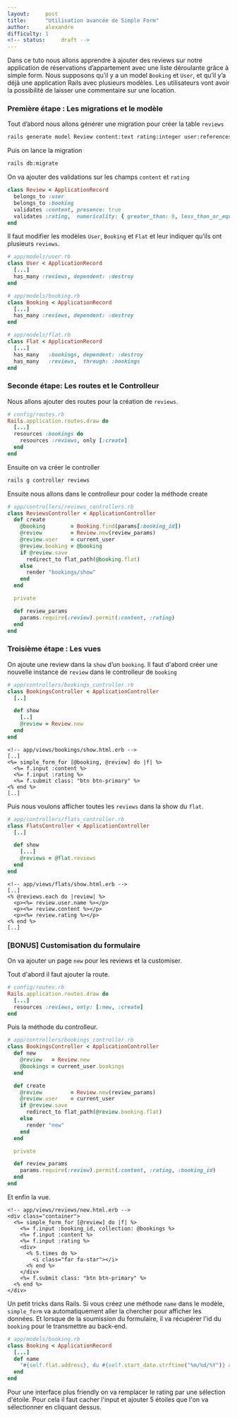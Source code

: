 ```yaml
---
layout:     post
title:      "Utilisation avancée de Simple Form"
author:     alexandre
difficulty: 1
<!-- status:     draft -->
---
```


Dans ce tuto nous allons apprendre à ajouter des reviews sur notre application de réservations d’appartement avec une liste déroulante grâce à simple form.
Nous supposons qu’il y a un model `Booking` et `User`, et qu’il y’a déjà une application Rails avec plusieurs modèles.
Les utilisateurs vont avoir la possibilité de laisser une commentaire sur une location.

### Première étape : Les migrations et le modèle

Tout d’abord nous allons générer une migration pour créer la table `reviews`

```sh
rails generate model Review content:text rating:integer user:references booking:reference
```

Puis on lance la migration

```sh
rails db:migrate
```

On va ajouter des validations sur les champs `content` et `rating`

```ruby
class Review < ApplicationRecord
  belongs_to :user
  belongs_to :booking
  validates :content, presence: true
  validates :rating,  numericality: { greater_than: 0, less_than_or_equal_to: 5 }
end
```

Il faut modifier les modèles `User`, `Booking` et `Flat` et leur indiquer qu’ils ont plusieurs `reviews`.

```ruby
# app/models/user.rb
class User < ApplicationRecord
  [...]
  has_many :reviews, dependent: :destroy
end
```

```ruby
# app/models/booking.rb
class Booking < ApplicationRecord
  [...]
  has_many :reviews, dependent: :destroy
end
```

```ruby
# app/models/flat.rb
class Flat < ApplicationRecord
  [...]
  has_many   :bookings, dependent: :destroy
  has_many   :reviews,  through: :bookings
end
```

### Seconde étape: Les routes et le Controlleur

Nous allons ajouter des routes pour la création de `reviews`.

```ruby
# config/routes.rb
Rails.application.routes.draw do
  [...]
  resources :bookings do
    resources :reviews, only [:create]
  end
end
```

Ensuite on va créer le controller

```sh
rails g controller reviews
```

Ensuite nous allons dans le controlleur pour coder la méthode create

```ruby
# app/controllers/reviews_controllers.rb
class ReviewsController < ApplicationController
  def create
    @booking        = Booking.find(params[:booking_id])
    @review         = Review.new(review_params)
    @review.user    = current_user
    @review.booking = @booking
    if @review.save
      redirect_to flat_path(@booking.flat)
    else
      render "bookings/show"
    end
  end

  private

  def review_params
    params.require(:review).permit(:content, :rating)
  end
end
```

### Troisième étape : Les vues

On ajoute une review dans la `show` d’un `booking`. Il faut d'abord créer une nouvelle instance de `review` dans le controlleur de `booking`

```ruby
# app/controllers/bookings_controller.rb
class BookingsController < ApplicationController
  [..]

  def show
    [..]
    @review = Review.new
  end
end
```

```erb
<!-- app/views/bookings/show.html.erb -->
[..]
<%= simple_form_for [@booking, @review] do |f| %>
  <%= f.input :content %>
  <%= f.input :rating %>
  <%= f.submit class: "btn btn-primary" %>
<% end %>
[..]
```

Puis nous voulons afficher toutes les `reviews` dans la show du `flat`.

```ruby
# app/controllers/flats_controller.rb
class FlatsController < ApplicationController
  [..]

  def show
    [...]
    @reviews = @flat.reviews
  end
end
```

```erb
<!-- app/views/flats/show.html.erb -->
[..]
<% @reviews.each do |review| %>
  <p><%= review.user.name %></p>
  <p><%= review.content %></p>
  <p><%= review.rating %></p>
<% end %>
[..]
```

### [BONUS] Customisation du formulaire

On va ajouter un page `new` pour les reviews et la customiser.

Tout d'abord il faut ajouter la route.

```ruby
# config/routes.rb
Rails.application.routes.draw do
  [...]
  resources :reviews, only: [:new, :create]
end
```

Puis la méthode du controlleur.

```ruby
# app/controllers/bookings_controller.rb
class BookingsController < ApplicationController
  def new
    @review   = Review.new
    @bookings = current_user.bookings
  end

  def create
    @review         = Review.new(review_params)
    @review.user    = current_user
    if @review.save
      redirect_to flat_path(@review.booking.flat)
    else
      render "new"
    end
  end

  private

  def review_params
    params.require(:review).permit(:content, :rating, :booking_id)
  end
end
```

Et enfin la vue.

```erb
<!-- app/views/reviews/new.html.erb -->
<div class="container">
  <%= simple_form_for [@review] do |f| %>
    <%= f.input :booking_id, collection: @bookings %>
    <%= f.input :content %>
    <%= f.input :rating %>
    <div>
      <% 5.times do %>
        <i class="far fa-star"></i>
      <% end %>
    </div>
    <%= f.submit class: "btn btn-primary" %>
  <% end %>
</div>
```

Un petit tricks dans Rails. Si vous créez une méthode `name` dans le modèle, `simple_form` va automatiquement aller la chercher pour afficher les données. Et lorsque de la soumission du formulaire, il va récupérer l'id du `booking` pour le transmettre au back-end.

```ruby
# app/models/booking.rb
class Booking < ApplicationRecord
  [...]
  def name
    "#{self.flat.address}, du #{self.start_date.strftime("%m/%d/%Y")} au #{self.end_date.strftime("%m/%d/%Y")}"
  end
end
```

Pour une interface plus friendly on va remplacer le rating par une sélection d'étoile. Pour cela il faut cacher l'input et ajouter 5 étoiles que l'on va sélectionner en cliquant dessus.
